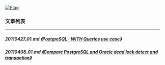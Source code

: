 <a rel=nofollow href=http://info.flagcounter.com/h9V1  ><img src=http://s03.flagcounter.com/count/h9V1/bg_FFFFFF/txt_000000/border_CCCCCC/columns_2/maxflags_12/viewers_0/labels_0/pageviews_0/flags_0/  alt=Flag Counter  border=0  ></a>
### 文章列表  
----  
##### 20110427_01.md   [《PostgreSQL : WITH Queries use case》](20110427_01.md)  
##### 20110408_01.md   [《Compare PostgreSQL and Oracle dead lock detect and transaction》](20110408_01.md)  

